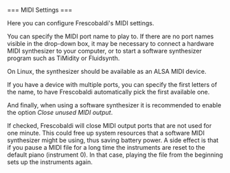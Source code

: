 === MIDI Settings ===
    
Here you can configure Frescobaldi's MIDI settings.

You can specify the MIDI port name to play to. If there are no port names 
visible in the drop-down box, it may be necessary to connect a hardware MIDI 
synthesizer to your computer, or to start a software synthesizer program 
such as TiMidity or Fluidsynth.

On Linux, the synthesizer should be available as an ALSA MIDI device.

If you have a device with multiple ports, you can specify the first letters
of the name, to have Frescobaldi automatically pick the first available one.

And finally, when using a software synthesizer it is recommended to enable
the option *Close unused MIDI output*.

If checked, Frescobaldi will close MIDI output ports that are not used for 
one minute. This could free up system resources that a software MIDI 
synthesizer might be using, thus saving battery power. A side effect is that 
if you pause a MIDI file for a long time the instruments are reset to the 
default piano (instrument 0). In that case, playing the file from the 
beginning sets up the instruments again.

